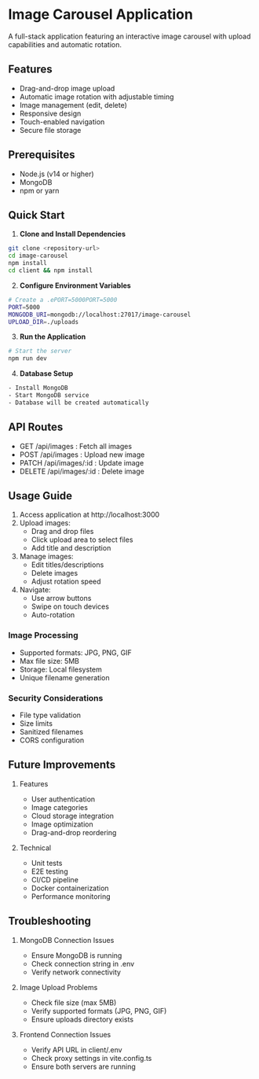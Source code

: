# Image Carousel Application

A full-stack application featuring an interactive image carousel with upload capabilities and automatic rotation.

## Features

- Drag-and-drop image upload
- Automatic image rotation with adjustable timing
- Image management (edit, delete)
- Responsive design
- Touch-enabled navigation
- Secure file storage

## Prerequisites

- Node.js (v14 or higher)
- MongoDB
- npm or yarn

## Quick Start

1. **Clone and Install Dependencies**
```bash
git clone <repository-url>
cd image-carousel
npm install
cd client && npm install
```
2. **Configure Environment Variables**
```bash
# Create a .ePORT=5000PORT=5000
PORT=5000
MONGODB_URI=mongodb://localhost:27017/image-carousel
UPLOAD_DIR=./uploads
```
3. **Run the Application**
```bash
# Start the server
npm run dev
```
4. **Database Setup**
```bash
- Install MongoDB
- Start MongoDB service
- Database will be created automatically
```

## API Routes
- GET /api/images : Fetch all images
- POST /api/images : Upload new image
- PATCH /api/images/:id : Update image
- DELETE /api/images/:id : Delete image

## Usage Guide
1. Access application at http://localhost:3000
2. Upload images:
   - Drag and drop files
   - Click upload area to select files
   - Add title and description
3. Manage images:
   - Edit titles/descriptions
   - Delete images
   - Adjust rotation speed
4. Navigate:
   - Use arrow buttons
   - Swipe on touch devices
   - Auto-rotation

### Image Processing
- Supported formats: JPG, PNG, GIF
- Max file size: 5MB
- Storage: Local filesystem
- Unique filename generation

### Security Considerations
- File type validation
- Size limits
- Sanitized filenames
- CORS configuration

## Future Improvements
1. Features
   
   - User authentication
   - Image categories
   - Cloud storage integration
   - Image optimization
   - Drag-and-drop reordering
2. Technical
   
   - Unit tests
   - E2E testing
   - CI/CD pipeline
   - Docker containerization
   - Performance monitoring
   
## Troubleshooting
1. MongoDB Connection Issues
   
   - Ensure MongoDB is running
   - Check connection string in .env
   - Verify network connectivity
2. Image Upload Problems
   
   - Check file size (max 5MB)
   - Verify supported formats (JPG, PNG, GIF)
   - Ensure uploads directory exists
3. Frontend Connection Issues
   
   - Verify API URL in client/.env
   - Check proxy settings in vite.config.ts
   - Ensure both servers are running